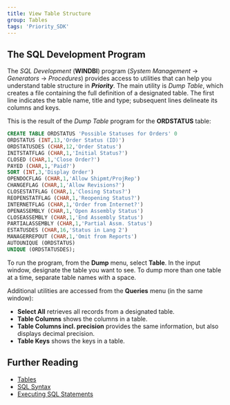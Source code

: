 ```yaml
---
title: View Table Structure
group: Tables
tags: 'Priority_SDK'
---
```


## The SQL Development Program 

The *SQL Development* (**WINDBI**) program (*System Management* →
*Generators* → *Procedures*) provides access to utilities that can help
you understand table structure in ***Priority***. The main utility is
*Dump Table*, which creates a file containing the full definition of a
designated table. The first line indicates the table name, title and
type; subsequent lines delineate its columns and keys.

This is the result of the *Dump Table* program for the **ORDSTATUS**
table:

```sql
CREATE TABLE ORDSTATUS 'Possible Statuses for Orders' 0
ORDSTATUS (INT,13,'Order Status (ID)')
ORDSTATUSDES (CHAR,12,'Order Status')
INITSTATFLAG (CHAR,1,'Initial Status?')
CLOSED (CHAR,1,'Close Order?')
PAYED (CHAR,1,'Paid?')
SORT (INT,3,'Display Order')
OPENDOCFLAG (CHAR,1,'Allow Shipmt/ProjRep')
CHANGEFLAG (CHAR,1,'Allow Revisions?')
CLOSESTATFLAG (CHAR,1,'Closing Status?')
REOPENSTATFLAG (CHAR,1,'Reopening Status?')
INTERNETFLAG (CHAR,1,'Order from Internet?')
OPENASSEMBLY (CHAR,1,'Open Assembly Status')
CLOSEASSEMBLY (CHAR,1,'End Assembly Status')
PARTIALASSEMBLY (CHAR,1,'Partial Assm. Status')
ESTATUSDES (CHAR,16,'Status in Lang 2')
MANAGERREPOUT (CHAR,1,'Omit from Reports')
AUTOUNIQUE (ORDSTATUS)
UNIQUE (ORDSTATUSDES);
```

To run the program, from the **Dump** menu, select **Table**. In the
input window, designate the table you want to see. To dump more than one
table at a time, separate table names with a space.

Additional utilities are accessed from the **Queries** menu (in the same
window):

-   **Select All** retrieves all records from a designated table.
-   **Table Columns** shows the columns in a table.
-   **Table Columns incl. precision** provides the same information, but
    also displays decimal precision.
-   **Table Keys** shows the keys in a table.

## Further Reading 

-   [Tables](Tables )
-   [SQL Syntax](SQL-Syntax )
-   [Executing SQL Statements](Executing-SQL-Statements )
